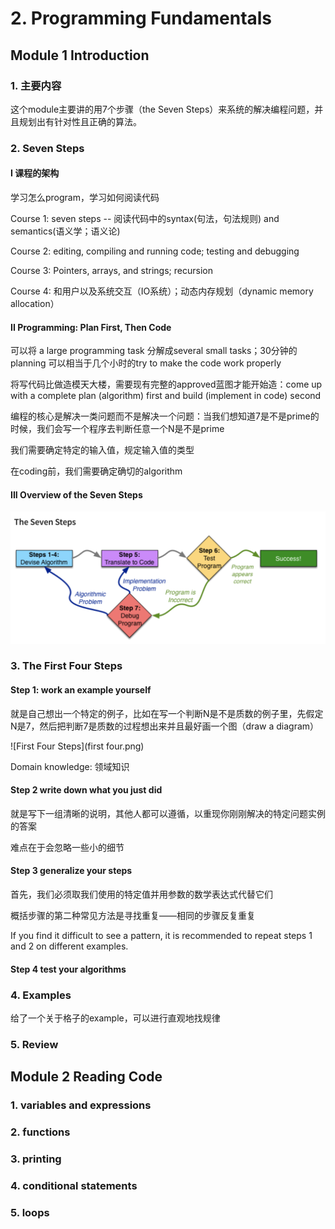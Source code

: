 # 2. Programming Fundamentals

## Module 1 Introduction

### 1. 主要内容

这个module主要讲的用7个步骤（the Seven Steps）来系统的解决编程问题，并且规划出有针对性且正确的算法。

### 2. Seven Steps

#### I 课程的架构

学习怎么program，学习如何阅读代码

Course 1: seven steps -- 阅读代码中的syntax(句法，句法规则) and semantics(语义学；语义论)

Course 2: editing, compiling and running code; testing and debugging

Course 3: Pointers, arrays, and strings; recursion

Course 4: 和用户以及系统交互（IO系统）；动态内存规划（dynamic memory allocation）

#### II Programming: Plan First, Then Code

可以将 a large programming task 分解成several small tasks；30分钟的planning 可以相当于几个小时的try to make the code work properly

将写代码比做造模天大楼，需要现有完整的approved蓝图才能开始造：come up with a complete plan (algorithm) first and build (implement in code) second

编程的核心是解决一类问题而不是解决一个问题：当我们想知道7是不是prime的时候，我们会写一个程序去判断任意一个N是不是prime

我们需要确定特定的输入值，规定输入值的类型

在coding前，我们需要确定确切的algorithm

#### III Overview of the Seven Steps

![Seven Steps](steps.png)



### 3. The First Four Steps

#### Step 1: work an example yourself

就是自己想出一个特定的例子，比如在写一个判断N是不是质数的例子里，先假定N是7，然后把判断7是质数的过程想出来并且最好画一个图（draw a diagram）

![First Four Steps](first four.png)

Domain knowledge: 领域知识

#### Step 2 write down what you just did

就是写下一组清晰的说明，其他人都可以遵循，以重现你刚刚解决的特定问题实例的答案

难点在于会忽略一些小的细节

#### Step 3 generalize your steps

首先，我们必须取我们使用的特定值并用参数的数学表达式代替它们

概括步骤的第二种常见方法是寻找重复——相同的步骤反复重复

If you find it difficult to see a pattern, it is recommended to repeat steps 1 and 2 on different examples.

#### Step 4 test your algorithms



### 4. Examples

给了一个关于格子的example，可以进行直观地找规律

### 5. Review



## Module 2 Reading Code

### 1. variables and expressions

### 2. functions

### 3. printing

### 4. conditional statements

### 5. loops

